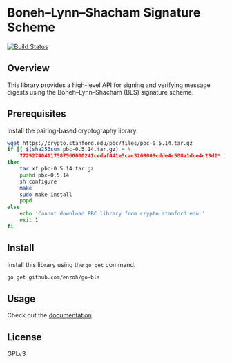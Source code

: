 # Boneh–Lynn–Shacham Signature Scheme
[![Build Status](https://travis-ci.org/enzoh/go-bls.svg?branch=master)](https://travis-ci.org/enzoh/go-bls?branch=master)

## Overview
This library provides a high-level API for signing and verifying message digests using the Boneh–Lynn–Shacham (BLS) signature scheme.

## Prerequisites
Install the pairing-based cryptography library.
```bash
wget https://crypto.stanford.edu/pbc/files/pbc-0.5.14.tar.gz
if [[ $(sha256sum pbc-0.5.14.tar.gz) = \
	772527404117587560080241cedaf441e5cac3269009cdde4c588a1dce4c23d2* ]]
then
	tar xf pbc-0.5.14.tar.gz
	pushd pbc-0.5.14
	sh configure
	make
	sudo make install
	popd
else
	echo 'Cannot download PBC library from crypto.stanford.edu.'
	exit 1
fi
```

## Install
Install this library using the `go get` command.
```bash
go get github.com/enzoh/go-bls
```

## Usage
Check out the [documentation](https://godoc.org/github.com/enzoh/go-bls).

## License

GPLv3
